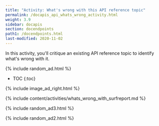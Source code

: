 ```yaml
---
title: "Activity: What's wrong with this API reference topic"
permalink: /docapis_api_whats_wrong_activity.html
weight: 3.9
sidebar: docapis
section: docendpoints
path1: /docendpoints.html
last-modified: 2020-11-02
---
```


In this activity, you'll critique an existing API reference topic to identify what's wrong with it.

{% include random_ad.html %}

* TOC
{:toc}

{% include image_ad_right.html %}

{% include content/activities/whats_wrong_with_surfreport.md %}

{% include random_ad3.html %}

{% include random_ad2.html %}
